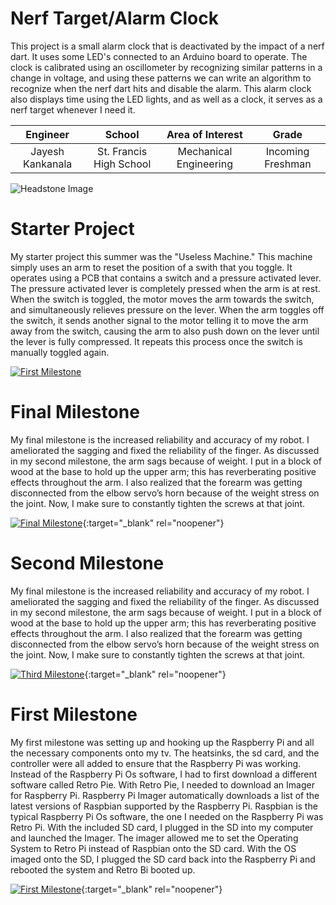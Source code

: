 ﻿# Nerf Target/Alarm Clock
This project is a small alarm clock that is deactivated by the impact of a nerf dart. It uses some LED's connected to an Arduino board to operate. The clock is calibrated using an oscillometer by recognizing similar patterns in a change in voltage, and using these patterns we can write an algorithm to recognize when the nerf dart hits and disable the alarm. This alarm clock also displays time using the LED lights, and as well as a clock, it serves as a nerf target whenever I need it.

| **Engineer** | **School** | **Area of Interest** | **Grade** |
|:--:|:--:|:--:|:--:|
| Jayesh Kankanala | St. Francis High School | Mechanical Engineering | Incoming Freshman

![Headstone Image](https://lh3.googleusercontent.com/pw/AM-JKLXxO2NAix_UHZqhKbR0_yUSqJ13SZYBCzEKlT49LGyTo6AnGnMQwYPeFEVjm0XkGqb4K8YLoDKk3O8TDLQkm6bSboWW7a4QQYuqYfjVXYR5P8v0ww8n9wkq0dWff-4rqtbZzTKWc5plo5MwvwkrZ0Q=s1578-no?authuser=0)

# Starter Project
My starter project this summer was the "Useless Machine." This machine simply uses an arm to reset the position of a swith that you toggle. It operates using a PCB that contains a switch and a pressure activated lever. The pressure activated lever is completely pressed when the arm is at rest. When the switch is toggled, the motor moves the arm towards the switch, and simultaneously relieves pressure on the lever. When the arm toggles off the switch, it sends another signal to the motor telling it to move the arm away from the switch, causing the arm to also push down on the lever until the lever is fully compressed. It repeats this process once the switch is manually toggled again. 

[![First Milestone](https://i3.ytimg.com/vi/L8_Psk7M8gM/maxresdefault.jpg)](https://www.youtube.com/watch?v=L8_Psk7M8gM&feature=emb_logo "Starter Project")

# Final Milestone
My final milestone is the increased reliability and accuracy of my robot. I ameliorated the sagging and fixed the reliability of the finger. As discussed in my second milestone, the arm sags because of weight. I put in a block of wood at the base to hold up the upper arm; this has reverberating positive effects throughout the arm. I also realized that the forearm was getting disconnected from the elbow servo’s horn because of the weight stress on the joint. Now, I make sure to constantly tighten the screws at that joint. 

[![Final Milestone](https://res.cloudinary.com/marcomontalbano/image/upload/v1612573869/video_to_markdown/images/youtube--F7M7imOVGug-c05b58ac6eb4c4700831b2b3070cd403.jpg )](https://www.youtube.com/watch?v=F7M7imOVGug&feature=emb_logo "Final Milestone"){:target="_blank" rel="noopener"}

# Second Milestone
My final milestone is the increased reliability and accuracy of my robot. I ameliorated the sagging and fixed the reliability of the finger. As discussed in my second milestone, the arm sags because of weight. I put in a block of wood at the base to hold up the upper arm; this has reverberating positive effects throughout the arm. I also realized that the forearm was getting disconnected from the elbow servo’s horn because of the weight stress on the joint. Now, I make sure to constantly tighten the screws at that joint.

[![Third Milestone](https://res.cloudinary.com/marcomontalbano/image/upload/v1612574014/video_to_markdown/images/youtube--y3VAmNlER5Y-c05b58ac6eb4c4700831b2b3070cd403.jpg)](https://www.youtube.com/watch?v=y3VAmNlER5Y&feature=emb_logo "Second Milestone"){:target="_blank" rel="noopener"}
# First Milestone
  

My first milestone was setting up and hooking up the Raspberry Pi and all the necessary components onto my tv. The heatsinks, the sd card, and the controller were all added to ensure that the Raspberry Pi was working. Instead of the Raspberry Pi Os software, I had to first download a different software called Retro Pie. With Retro Pie, I needed to download an Imager for Raspberry Pi. Raspberry Pi Imager automatically downloads a list of the latest versions of Raspbian supported by the Raspberry Pi. Raspbian is the typical Raspberry Pi Os software, the one I needed on the Raspberry Pi was Retro Pi. With the included SD card, I plugged in the SD into my computer and launched the Imager. The imager allowed me to set the Operating System to Retro Pi instead of Raspbian onto the SD card. With the OS imaged onto the SD, I plugged the SD card back into the Raspberry Pi and rebooted the system and Retro Bi booted up.

[![First Milestone](https://res.cloudinary.com/marcomontalbano/image/upload/v1612574117/video_to_markdown/images/youtube--CaCazFBhYKs-c05b58ac6eb4c4700831b2b3070cd403.jpg)](https://www.youtube.com/watch?v=CaCazFBhYKs "First Milestone"){:target="_blank" rel="noopener"}
